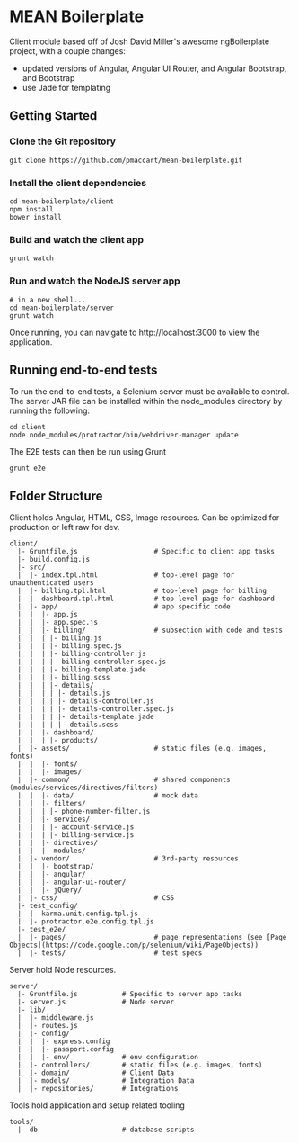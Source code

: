 # MEAN Boilerplate

Client module based off of Josh David Miller's awesome ngBoilerplate project, with a couple changes:
- updated versions of Angular, Angular UI Router, and Angular Bootstrap, and Bootstrap
- use Jade for templating

## Getting Started
### Clone the Git repository

```shell
git clone https://github.com/pmaccart/mean-boilerplate.git
```

### Install the client dependencies

```shell
cd mean-boilerplate/client
npm install
bower install
```

### Build and watch the client app
```shell
grunt watch
```

### Run and watch the NodeJS server app
```shell
# in a new shell...
cd mean-boilerplate/server
grunt watch
```

Once running, you can navigate to http://localhost:3000 to view the application.

## Running end-to-end tests
To run the end-to-end tests, a Selenium server must be available to control. The server JAR file
can be installed within the node_modules directory by running the following:
```shell
cd client
node node_modules/protractor/bin/webdriver-manager update
```

The E2E tests can then be run using Grunt
```shell
grunt e2e
```

## Folder Structure

Client holds Angular, HTML, CSS, Image resources. Can be optimized for production or left raw for dev.

    client/
      |- Gruntfile.js                   # Specific to client app tasks
      |- build.config.js
      |- src/
      |  |- index.tpl.html              # top-level page for unauthenticated users
      |  |- billing.tpl.html            # top-level page for billing
      |  |- dashboard.tpl.html          # top-level page for dashboard
      |  |- app/                        # app specific code
      |  |  |- app.js
      |  |  |- app.spec.js
      |  |  |- billing/                 # subsection with code and tests
      |  |  | |- billing.js
      |  |  | |- billing.spec.js
      |  |  | |- billing-controller.js
      |  |  | |- billing-controller.spec.js
      |  |  | |- billing-template.jade
      |  |  | |- billing.scss
      |  |  | |- details/
      |  |  | | |- details.js
      |  |  | | |- details-controller.js
      |  |  | | |- details-controller.spec.js
      |  |  | | |- details-template.jade
      |  |  | | |- details.scss
      |  |  |- dashboard/
      |  |  | |- products/
      |  |- assets/                     # static files (e.g. images, fonts)
      |  |  |- fonts/
      |  |  |- images/
      |  |- common/                     # shared components (modules/services/directives/filters)
      |  |  |- data/                    # mock data
      |  |  |- filters/
      |  |  | |- phone-number-filter.js
      |  |  |- services/
      |  |  | |- account-service.js
      |  |  | |- billing-service.js
      |  |  |- directives/
      |  |  |- modules/
      |  |- vendor/                     # 3rd-party resources
      |  |  |- bootstrap/
      |  |  |- angular/
      |  |  |- angular-ui-router/
      |  |  |- jQuery/
      |  |- css/                        # CSS
      |- test_config/
      |  |- karma.unit.config.tpl.js
      |  |- protractor.e2e.config.tpl.js
      |- test_e2e/
      |  |- pages/                      # page representations (see [Page Objects](https://code.google.com/p/selenium/wiki/PageObjects))
      |  |- tests/                      # test specs


Server hold Node resources.

    server/
      |- Gruntfile.js           # Specific to server app tasks
      |- server.js              # Node server
      |- lib/
      |  |- middleware.js
      |  |- routes.js
      |  |- config/
      |  |  |- express.config
      |  |  |- passport.config
      |  |  |- env/             # env configuration
      |  |- controllers/        # static files (e.g. images, fonts)
      |  |- domain/             # Client Data
      |  |- models/             # Integration Data
      |  |- repositories/       # Integrations


Tools hold application and setup related tooling

    tools/
      |- db                     # database scripts







